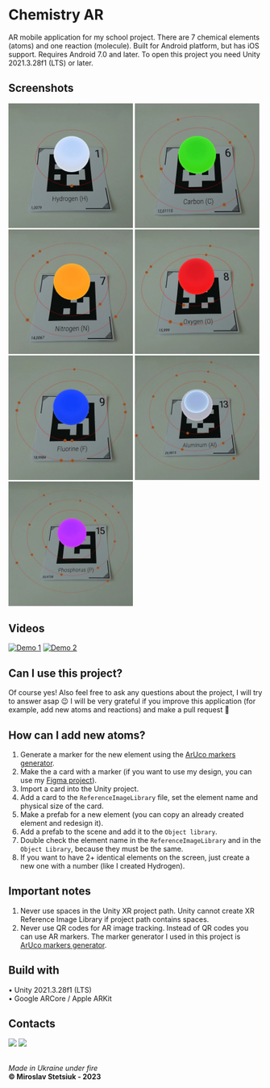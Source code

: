 # Chemistry AR
AR mobile application for my school project. There are 7 chemical elements (atoms) and one reaction (molecule). Built for Android platform, but has iOS support. Requires Android 7.0 and later. To open this project you need Unity 2021.3.28f1 (LTS) or later.


## Screenshots
<img src="https://github.com/MiroslavShard/chemistry-ar/blob/1.1.0/Chemistry%20AR/Media/Photos/1.jpg" width="49%" height="49%"> <img src="https://github.com/MiroslavShard/chemistry-ar/blob/1.1.0/Chemistry%20AR/Media/Photos/6.jpg" width="49%" height="49%">
<img src="https://github.com/MiroslavShard/chemistry-ar/blob/1.1.0/Chemistry%20AR/Media/Photos/7.jpg" width="49%" height="49%"> <img src="https://github.com/MiroslavShard/chemistry-ar/blob/1.1.0/Chemistry%20AR/Media/Photos/8.jpg" width="49%" height="49%"> 
<img src="https://github.com/MiroslavShard/chemistry-ar/blob/1.1.0/Chemistry%20AR/Media/Photos/9.jpg" width="49%" height="49%"> <img src="https://github.com/MiroslavShard/chemistry-ar/blob/1.1.0/Chemistry%20AR/Media/Photos/13.jpg" width="49%" height="49%"> 
<img src="https://github.com/MiroslavShard/chemistry-ar/blob/1.1.0/Chemistry%20AR/Media/Photos/15.jpg" width="49%" height="49%">


## Videos
[![Demo 1](https://img.youtube.com/vi/7lIZQ3iKIzc/0.jpg)](https://www.youtube.com/watch?v=7lIZQ3iKIzc "Demo 1")
[![Demo 2](https://img.youtube.com/vi/nW2wcJIgf4A/0.jpg)](https://www.youtube.com/watch?v=nW2wcJIgf4A "Demo 2")


## Can I use this project?
Of course yes! Also feel free to ask any questions about the project, I will try to answer asap 😉 I will be very grateful if you improve this application (for example, add new atoms and reactions) and make a pull request 💪


## How can I add new atoms?
1. Generate a marker for the new element using the [ArUco markers generator](https://chev.me/arucogen/).
2. Make the a card with a marker (if you want to use my design, you can use my [Figma project](https://github.com/MiroslavShard/chemistry-ar/tree/1.1.0/Chemistry%20AR/Figma)).
3. Import a card into the Unity project.
4. Add a card to the `ReferenceImageLibrary` file, set the element name and physical size of the card.
5. Make a prefab for a new element (you can copy an already created element and redesign it).
6. Add a prefab to the scene and add it to the `Object library`.
7. Double check the element name in the `ReferenceImageLibrary` and in the `Object Library`, because they must be the same.
8. If you want to have 2+ identical elements on the screen, just create a new one with a number (like I created Hydrogen).


## Important notes
1. Never use spaces in the Unity XR project path. Unity cannot create XR Reference Image Library if project path contains spaces.
2. Never use QR codes for AR image tracking. Instead of QR codes you can use AR markers. The marker generator I used in this project is [ArUco markers generator](https://chev.me/arucogen/).


## Build with
• Unity 2021.3.28f1 (LTS)<br>
• Google ARCore / Apple ARKit


## Contacts
<a href="https://www.instagram.com/miroslavshard/"><img src="https://img.shields.io/badge/instagram-%23E4405F.svg?&style=for-the-badge&logo=instagram&logoColor=white"></a> <a href="mailto:miroslavshard@gmail.com"><img src="https://img.shields.io/badge/Gmail-D14836?&style=for-the-badge&logo=gmail&logoColor=white"></a>


<br><i>Made in Ukraine under fire</i><br>
<b>© Miroslav Stetsiuk - 2023</b>
